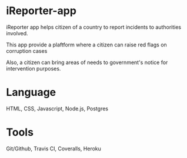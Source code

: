 # iReporter-app
iReporter app helps citizen of a country to report incidents to authorities involved. 

This app provide a plaftform where a citizen can raise red flags on corruption cases

Also, a citizen can bring areas of needs to government's notice for intervention purposes. 

# Language
HTML, CSS, Javascript, Node.js, Postgres

# Tools
Git/Github, Travis CI, Coveralls, Heroku




